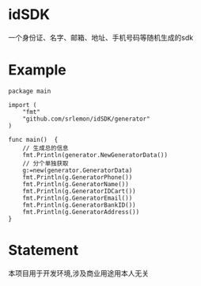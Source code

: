 # idSDK
一个身份证、名字、邮箱、地址、手机号码等随机生成的sdk

# Example

```golang
package main

import (
	"fmt"
	"github.com/srlemon/idSDK/generator"
)

func main()  {
	// 生成总的信息
	fmt.Println(generator.NewGeneratorData())
	// 分个单独获取
	g:=new(generator.GeneratorData)
	fmt.Println(g.GeneratorPhone())
	fmt.Println(g.GeneratorName())
	fmt.Println(g.GeneratorIDCart())
	fmt.Println(g.GeneratorEmail())
	fmt.Println(g.GeneratorBankID())
	fmt.Println(g.GeneratorAddress())
}

```

# Statement
本项目用于开发环境,涉及商业用途用本人无关
